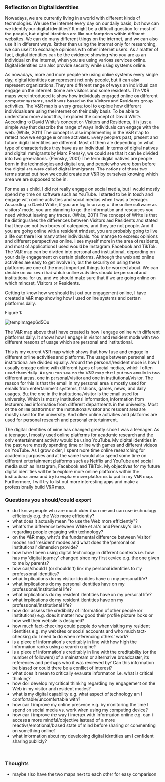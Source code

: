 
### Reflection on Digital Identities

Nowadays, we are currently living in a world with different kinds of technologies. We use the internet every day on our daily basis, but how can we identify our digital identities? It might be a difficult question for most of the people, but digital identities are like our footprints within different websites. We can do many different things on the internet, and we can also use it in different ways. Rather than using the internet only for researching, we can use it to exchange opinions with other internet users. As a matter of fact, digital identities can be the evidence showing who you are as an individual on the internet, when you are using various services online. Digital identities can also provide security while using systems online. 

As nowadays, more and more people are using online systems every single day, digital identities can represent not only people, but it can also represent organizations. They are different range of ways an individual can engage on the internet. Some are visitors and some residents. The V&R maps were introduced to show how individuals engaged online on different computer systems, and it was based on the Visitors and Residents group activities. The V&R map is a very great tool to explore how different individuals are using the internet on their daily basis. To be able to understand more about this, I explored the concept of David White. According to David White’s concept on Visitors and Residents, it is just a simple way that describe the range of ways individuals can engage with the web. (White, 2011) The concept is also implementing in the V&R map to reflect how we engage in online activities. Every people’s past, present and future digital identities are different. Most of them are depending on what type of characteristics they have as an individual. In terms of digital natives and digital immigrants by Marc Prensky, we could see that it can be divided into two generations. (Prensky, 2001) The term digital natives are people born in the technologies and digital era, and people who were born before the digital era were called digital immigrants. The notions of these two terms stated out how we could create our V&R by ourselves knowing which area we are supposed to be in. 

For me as a child, I did not really engage on social media, but I would mostly spend my time on software such as YouTube. I started to be in touch and engage with online activities and social medias when I was a teenager. According to David White, if you are log in on any of the online software as visitors’ mode, you are planning to get the information and resources you need without leaving any traces. (White, 2011) The concept of White is that he distinguishes the differences between Visitors and Residents and stated that they are not two boxes of categories, and they are not people. And if you are going online with a resident mindset, you are probably going to live a life out there like many other individuals. You manage to express opinions and different perspectives online. I see myself more in the area of residents, and most of applications I used would be Instagram, Facebook and TikTok.  The V&R map can be divided into personal and institutional, depending on your daily engagement on certain platforms. Although the web and online activities are easy to get involve in, but the security on using these platforms are one of the most important things to be worried about. We can decide on our own that which online activities should be personal and institutional for us, and we should make sure that if we are going online on which mindset, Visitors or Residents. 

Getting to know how we should list out our engagement online, I have created a V&R map showing how I used online systems and certain platforms daily. 

Figure 1:


![tempImagep6d5Ou](https://user-images.githubusercontent.com/92858097/145196131-53336a5c-e255-4388-b3ef-ee592d2222ad.gif)


The V&R map above that I have created is how I engage online with different platforms daily. It shows how I engage in visitor and resident mode with two different reasons of usage which are personal and institutional.

This is my current V&R map which shows that how I use and engage in different online activities and platforms. The usage between personal and institutional are divided equally. Around the personal/resident mode is how I usually engage online with different types of social medias, which I often used them daily.  As you can see on the V&R map that I put two emails in two different areas, one in personal/visitor and one in institutional/visitor. The reason for this is that the email in my personal area is mostly used for emails from entertainment systems, fashions, games, news, and daily usages. But the one in the institutional/visitor is the email used for university. Which is mostly institutional information, information from lecturers and information from different departments in the university. Most of the online platforms in the institutional/visitor and resident area are mostly used for the university. And other online activities and platforms are used for personal research and personal entertainment. 

The digital identities of mine has changed greatly since I was a teenager. As a teenager, I mostly used online platforms for academic research and the only entertainment activity would be using YouTube. My digital identities in the past were mostly spending time online with games and different videos on YouTube. As I grow older, I spent more time online researching for academic purposes and at the same I would also spend some time on different entertainment platforms such as Netflix and YouTube and social media such as Instagram, Facebook and TikTok. My objectives for my future digital identities will be to explore more online platforms within the institutional area and try to explore more platforms to put in my V&R map. Furthermore, I will try to list out more interesting apps and make a professionally build V&R map. 




### Questions you should/could export 
- do I know people who are much older than me and can use technology efficiently e.g. the Web more efficiently?
- what does it actually mean "to use the Web more efficiently"?
- what's the difference between White et al.'s and Prensky's idea regarding people engaging with technology?
- on the V&R map, what's the fundamental difference between 'visitor' modes and 'resident' modes and what does the 'personal on institutional' dimension provide?
- how have I been using digital technology in different contexts i.e. how has my 'digital journey' changed since my first device e.g. the one given to me by parents?
- how can/should I (or shouldn't) link my personal identities to my professional identities?
- what implications do my visitor identities have on my personal life?
- what implications do my personal identities have on my professional/institutional life?
- what implications do my resident identities have on my personal life?
- what implications do my resident identities have on my professional/institutional life?
- how do I assess the credibility of information of other people (or institutions) e.g. does it matter how good their profile picture looks or how well their website is designed? 
- how much fact-checking could people do when visiting my resident identities e.g. my websites or social accounts and who much fact-checking do I need to do when referencing others' work?
- is a piece of information's creditably in line with how high the information ranks using a search engine?
- is a piece of information's creditably in line with the creditability (or the number of followers) of a mainstream or alternative broadcaster, its references and perhaps who it was reviewed by? Can this information be biased or could there be a conflict of interest? 
- what does it mean to critically evaluate information i.e. what is critical thinking?
- how do I develop my critical thinking regarding my engagement on the Web in my visitor and resident modes?
- what is my digital capability e.g. what aspect of technology am I comfortable/uncomfortable with?
- how can I improve my online presence e.g. by monitoring the time I spend on social media vs. work when using my computing device?
- how can I improve the way I interact with information online e.g. can I access a more mindful/objective instead of a more reactive/emotional/biased state of mind before sharing or commenting on something online?
- what information about my developing digital identities am I confident sharing publicly?

<br>

### Thoughts
- maybe also have the two maps next to each other for easy comparison


